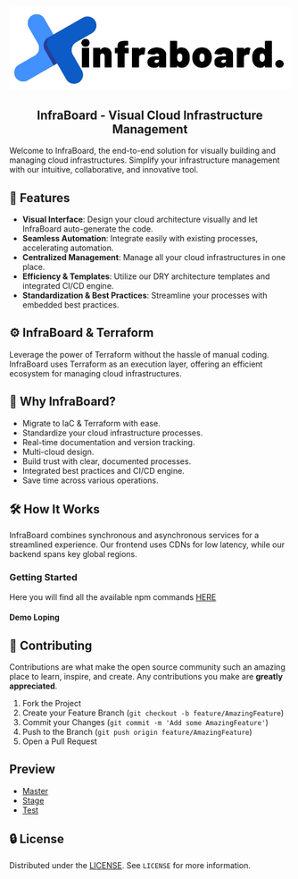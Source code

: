 <p align="center"><img src="./public/logo.png" alt="InfraBorad"/></p>

<h2 align="center">InfraBoard - Visual Cloud Infrastructure Management</h2>

Welcome to InfraBoard, the end-to-end solution for visually building and managing cloud infrastructures. Simplify your infrastructure management with our intuitive, collaborative, and innovative tool.

## 🌟 Features

- **Visual Interface**: Design your cloud architecture visually and let InfraBoard auto-generate the code.
- **Seamless Automation**: Integrate easily with existing processes, accelerating automation.
- **Centralized Management**: Manage all your cloud infrastructures in one place.
- **Efficiency & Templates**: Utilize our DRY architecture templates and integrated CI/CD engine.
- **Standardization & Best Practices**: Streamline your processes with embedded best practices.

## ⚙️ InfraBoard & Terraform

Leverage the power of Terraform without the hassle of manual coding. InfraBoard uses Terraform as an execution layer, offering an efficient ecosystem for managing cloud infrastructures.

## 🚀 Why InfraBoard?

- Migrate to IaC & Terraform with ease.
- Standardize your cloud infrastructure processes.
- Real-time documentation and version tracking.
- Multi-cloud design.
- Build trust with clear, documented processes.
- Integrated best practices and CI/CD engine.
- Save time across various operations.

## 🛠 How It Works

InfraBoard combines synchronous and asynchronous services for a streamlined experience. Our frontend uses CDNs for low latency, while our backend spans key global regions.

### Getting Started
Here you will find all the available npm commands [HERE](https://github.com/xerocodee/InfraBoard/wiki/Getting-Started)

#### Demo Loping 

## 🤝 Contributing

Contributions are what make the open source community such an amazing place to learn, inspire, and create. Any contributions you make are **greatly appreciated**.

1. Fork the Project
2. Create your Feature Branch (`git checkout -b feature/AmazingFeature`)
3. Commit your Changes (`git commit -m 'Add some AmazingFeature'`)
4. Push to the Branch (`git push origin feature/AmazingFeature`)
5. Open a Pull Request

## Preview

- [Master](https://master.d168r6ki0y08e.amplifyapp.com	)
- [Stage](https://stage.d168r6ki0y08e.amplifyapp.com)
- [Test](https://test.d168r6ki0y08e.amplifyapp.com)

## 🔒 License

Distributed under the [LICENSE](./LICENSE). See `LICENSE` for more information.
